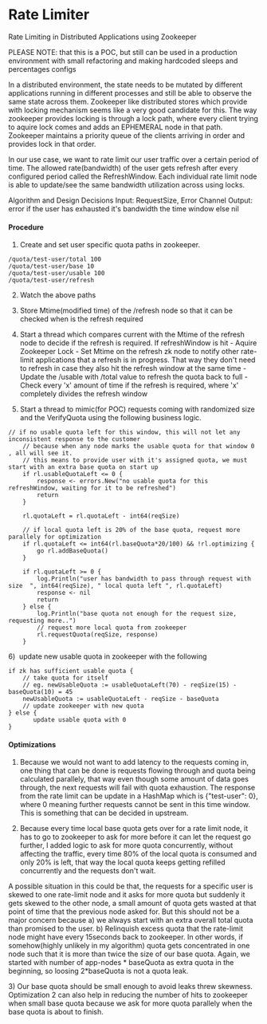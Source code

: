 # Rate Limiter
Rate Limiting in Distributed Applications using Zookeeper

PLEASE NOTE: that this is a POC, but still can be used in a production environment with small refactoring and making hardcoded sleeps and percentages configs

In a distributed environment, the state needs to be mutated by different applications running in different processes and still be able to observe the same state across them. Zookeeper like distributed stores which provide with locking mechanism seems like a very good candidate for this. The way zookeeper provides locking is through a lock path, where every client trying to aquire lock comes and adds an EPHEMERAL node in that path. Zookeeper maintains a priority queue of the clients arriving in order and provides lock in that order.

In our use case, we want to rate limit our user traffic over a certain period of time. The allowed rate(bandwidth) of the user gets refresh after every configured period called the RefreshWindow. Each individual rate limit node is able to update/see the same bandwidth utilization across using locks.

Algorithm and Design Decisions
Input: RequestSize, Error Channel
Output: error if the user has exhausted it's bandwidth the time window else nil

#### Procedure

1) Create and set user specific quota paths in zookeeper.
```
/quota/test-user/total 100
/quota/test-user/base 10
/quota/test-user/usable 100
/quota/test-user/refresh
```

2) Watch the above paths
3) Store Mtime(modified time) of the /refresh node so that it can be checked when is the refresh required
4) Start a thread which compares current with the Mtime of the refresh node to decide if the refresh is required.
 If refreshWindow is hit
           - Aquire Zookeeper Lock
           - Set Mtime on the refresh zk node to notify other rate-limit applications that a refresh is in progress. That way they don't need to refresh in case they also hit the refresh window at the same time
           - Update the /usable with /total value to refresh the quota back to full
           - Check every 'x' amount of time if the refresh is required, where 'x' completely divides the refresh window

5) Start a thread to mimic(for POC) requests coming with randomized size and the VerifyQuota using the following business logic.
```
// if no usable quota left for this window, this will not let any inconsistent response to the customer
    // because when any node marks the usable quota for that window 0 , all will see it.
    // this means to provide user with it's assigned quota, we must start with an extra base quota on start up
    if rl.usableQuotaLeft <= 0 {
        response <- errors.New("no usable quota for this refreshWindow, waiting for it to be refreshed")
        return
    }
 
    rl.quotaLeft = rl.quotaLeft - int64(reqSize)
 
    // if local quota left is 20% of the base quota, request more parallely for optimization
    if rl.quotaLeft <= int64(rl.baseQuota*20/100) && !rl.optimizing {
        go rl.addBaseQuota()
    }
 
    if rl.quotaLeft >= 0 {
        log.Println("user has bandwidth to pass through request with size  ", int64(reqSize), " local quota left ", rl.quotaLeft)
        response <- nil
        return
    } else {
        log.Println("base quota not enough for the request size, requesting more..")
        // request more local quota from zookeeper
        rl.requestQuota(reqSize, response)
    }
```

6)  update new usable quota in zookeeper with the following
```
if zk has sufficient usable quota {
	// take quota for itself
	// eg. newUsableQuota := usableQuotaLeft(70) - reqSize(15) - baseQuota(10) = 45
	newUsableQuota := usableQuotaLeft - reqSize - baseQuota
	// update zookeeper with new quota
} else {
       update usable quota with 0
}
```

#### Optimizations

1) Because we would not want to add latency to the requests coming in, one thing that can be done is requests flowing through and quota being calculated parallely, that way even though some amount of data goes through, the next requests will fail with quota exhaustion. The response from the rate limit can be update in a HashMap which is {"test-user": 0}, where 0 meaning further requests cannot be sent in this time window. 
This is something that can be decided in upstream.

2) Because every time local base quota gets over for a rate limit node, it has to go to zookeeper to ask for more before it can let the request go further, I added logic to ask for more quota concurrently, without affecting the traffic, every time 80% of the local quota is consumed and only 20% is left, that way the local quota keeps getting refilled concurrently and the requests don't wait.

A possible situation in this could be that, the requests for a specific user is skewed to one rate-limit node and it asks for more quota but suddenly it gets skewed to the other node, a small amount of quota gets wasted at that point of time that the previous node asked for. But this should not be a major concern because 
    a) we always start with an extra overall total quota than promised to the user.
    b) Relinquish excess quota that the rate-limit node might have every 15seconds back to zookeeper. In other words, if somehow(highly unlikely in my algorithm) quota gets concentrated in one node such that it is more than twice the size of our base quota. Again, we started with number of app-nodes * baseQuota as extra quota in the beginning, so loosing 2*baseQuota is not a quota leak.

3) Our base quota should be small enough to avoid leaks threw skewness. Optimization 2 can also help in reducing the number of hits to zookeeper when small base quota because we ask for more quota parallely when the base quota is about to finish.


